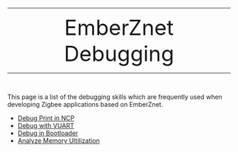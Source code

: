 ********
<center><font size=72>EmberZnet Debugging</font></center>

********
&nbsp; 

This page is a list of the debugging skills which are frequently used when developing Zigbee applications based on EmberZnet.

- [Debug Print in NCP](Zigbee-Debugging-NCP)
- [Debug with VUART](Zigbee-Debugging-VUART)
- [Debug in Bootloader](Zigbee-Debugging-Bootloader)
- [Analyze Memory Ultilization](Zigbee-Debugging-Memory-Utilization)